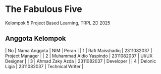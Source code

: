 # The Fabulous Five
Kelompok 5 Project Based Learning, TRPL 2D 2025
## Anggota Kelompok
| No  | Nama Anggota | NIM | Peran |
| 1  | Rafi Maisshadiq | 2311082037 | Project Manager |
| 2  | Muhammad Aldio Yaspindo | 2311082037 | UI/UX Designer |
| 3  | Ahmad Zaky Azda | 2311082037 | Developer |
| 4  | Delonic Ligia | 2311082037 | Technical Writer |